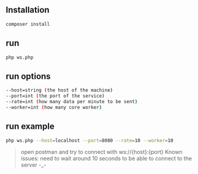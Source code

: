 ## Installation
```bash
composer install
```

## run
```bash
php ws.php
```
## run options
```bash
--host=string (the host of the machine)
--port=int (the port of the service)
--rate=int (how many data per minute to be sent)
--worker=int (how many core worker)
```
## run example
```bash
php ws.php --host=localhost --port=8080 --rate=10 --worker=10
```
> open postman and try to connect with ws://{host}:{port}
> Known issues: need to wait around 10 seconds to be able to connect to the server -_-
